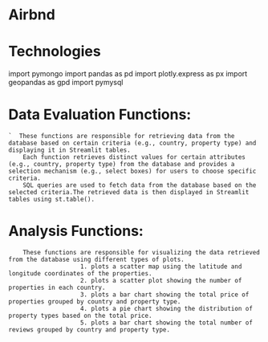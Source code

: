 # Airbnd
# Technologies
import pymongo
import pandas as pd
import plotly.express as px
import geopandas as gpd
import pymysql
# Data Evaluation Functions:
    `  These functions are responsible for retrieving data from the database based on certain criteria (e.g., country, property type) and displaying it in Streamlit tables.
        Each function retrieves distinct values for certain attributes (e.g., country, property type) from the database and provides a selection mechanism (e.g., select boxes) for users to choose specific criteria.
        SQL queries are used to fetch data from the database based on the selected criteria.The retrieved data is then displayed in Streamlit tables using st.table().
                
# Analysis Functions:
        These functions are responsible for visualizing the data retrieved from the database using different types of plots.
                        1. plots a scatter map using the latitude and longitude coordinates of the properties.
                        2. plots a scatter plot showing the number of properties in each country.
                        3. plots a bar chart showing the total price of properties grouped by country and property type.
                        4. plots a pie chart showing the distribution of property types based on the total price.
                        5. plots a bar chart showing the total number of reviews grouped by country and property type.
                    
